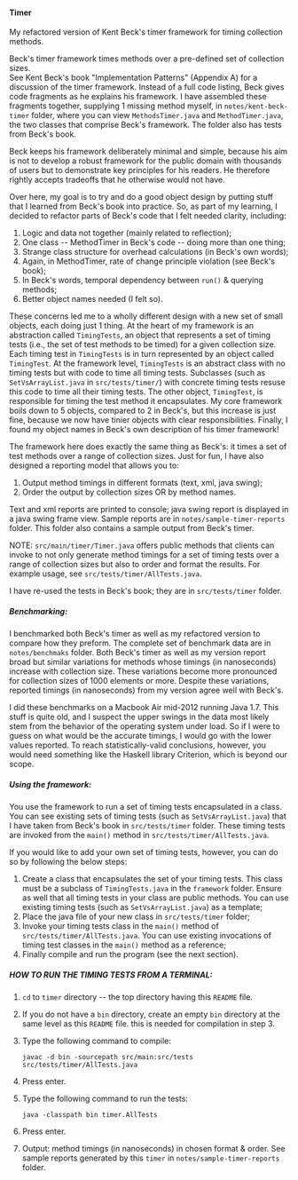 #### Timer

My refactored version of Kent Beck's timer framework for timing collection methods.

Beck's timer framework times methods over a pre-defined set of collection sizes.  
See Kent Beck's book "Implementation Patterns" (Appendix A) for a discussion of 
the timer framework. Instead of a full code listing, Beck gives code fragments 
as he explains his framework. I have assembled these fragments together, 
supplying 1 missing method myself, in `notes/kent-beck-timer` folder, where you 
can view `MethodsTimer.java` and `MethodTimer.java`, the two classes that 
comprise Beck's framework. The folder also has tests from Beck's book.

Beck keeps his framework deliberately minimal and simple, because his aim is not 
to develop a robust framework for the public domain with thousands of users but 
to demonstrate key principles for his readers. He therefore rightly accepts 
tradeoffs that he otherwise would not have.

Over here, my goal is to try and do a good object design by putting stuff that I 
learned from Beck's book into practice. So, as part of my learning, I decided to 
refactor parts of Beck's code that I felt needed clarity, including:

1. Logic and data not together (mainly related to reflection);
2. One class -- MethodTimer in Beck's code -- doing more than one thing;
3. Strange class structure for overhead calculations (in Beck's own words);
4. Again, in MethodTimer, rate of change principle violation (see Beck's book);
5. In Beck's words, temporal dependency between `run()` & querying methods;
6. Better object names needed (I felt so).

These concerns led me to a wholly different design with a new set of small 
objects, each doing just 1 thing. At the heart of my framework is an abstraction 
called `TimingTests`, an object that represents a set of timing tests (i.e., the 
set of test methods to be timed) for a given collection size.  Each timing test 
in `TimingTests` is in turn represented by an object called `TimingTest`.  At 
the framework level, `TimingTests` is an abstract class with no timing tests but 
with code to time all timing tests.  Subclasses (such as `SetVsArrayList.java` in 
`src/tests/timer/`) with concrete timing tests resuse this code to time all 
their timing tests.  The other object, `TimingTest`, is  responsible for timing 
the test method it encapsulates.  My core framework boils down to 5 objects, 
compared to 2 in Beck's, but this increase is just fine, because we now have 
tinier objects with clear responsibilities. Finally, I found my object names in 
Beck's own description of his timer framework!

The framework here does exactly the same thing as Beck's: it times a set of test 
methods over a range of collection sizes.  Just for fun, I have also designed a 
reporting model that allows you to:

1. Output method timings in different formats (text, xml, java swing);
2. Order the output by collection sizes OR by method names.

Text and xml reports are printed to console; java swing report is displayed in a 
java swing frame view. Sample reports are in `notes/sample-timer-reports` 
folder.  This folder also contains a sample output from Beck's timer.

NOTE: `src/main/timer/Timer.java` offers public methods that clients can invoke 
to not only generate method timings for a set of timing tests over a range of 
collection sizes but also to order and format the results. For example usage, 
see `src/tests/timer/AllTests.java`.

I have re-used the tests in Beck's book; they are in `src/tests/timer` folder.

##### Benchmarking:

I benchmarked both Beck's timer as well as my refactored version to compare how 
they preform. The complete set of benchmark data are in `notes/benchmaks` 
folder.  Both Beck's timer as well as my version report broad but similar 
variations for methods whose timings (in nanoseconds) increase with collection 
size.  These variations become more pronounced for collection sizes of 1000 
elements or more. Despite these variations, reported timings (in nanoseconds) 
from my version agree well with Beck's.

I did these benchmarks on a Macbook Air mid-2012 running Java 1.7.  This stuff 
is quite old, and I suspect the upper swings in the data most likely stem from 
the behavior of the operating system under load.  So if I were to guess on what 
would be the accurate timings, I would go with the lower values reported.  To 
reach statistically-valid conclusions, however, you would need something like 
the Haskell library Criterion, which is beyond our scope.

##### Using the framework:

You use the framework to run a set of timing tests encapsulated in a class. You 
can see existing sets of timing tests (such as `SetVsArrayList.java`) that I have 
taken from Beck's book in `src/tests/timer` folder.  These timing tests are 
invoked from the `main()` method in `src/tests/timer/AllTests.java`.

If you would like to add your own set of timing tests, however, you can do so by 
following the below steps:

1. Create a class that encapsulates the set of your timing tests.  This class 
   must be a subclass of `TimingTests.java` in the `framework` folder. Ensure as 
   well that all timing tests in your class are public methods. You can use 
   existing timing tests (such as `SetVsArrayList.java`) as a template;
2. Place the java file of your new class in `src/tests/timer` folder;
3. Invoke your timing tests class in the `main()` method of 
   `src/tests/timer/AllTests.java`.  You can use existing invocations of timing 
   test classes in the `main()` method as a reference;
4. Finally compile and run the program (see the next section).

##### HOW TO RUN THE TIMING TESTS FROM A TERMINAL:

1. `cd` to `timer` directory -- the top directory having this `README` file.
2. If you do not have a `bin` directory, create an empty `bin` directory at the 
   same level as this `README` file. this is needed for compilation in step 3.
3. Type the following command to compile:

     ````
     javac -d bin -sourcepath src/main:src/tests  src/tests/timer/AllTests.java

4. Press enter.
5. Type the following command to run the tests:

     ````
     java -classpath bin timer.AllTests

6. Press enter.
7. Output: method timings (in nanoseconds) in chosen format & order. See sample 
   reports generated by this `timer` in `notes/sample-timer-reports` folder.

